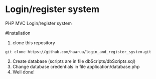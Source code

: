 # Login/register system
PHP MVC Login/register system

#Installation

1. clone this repository

` git clone https://github.com/haaruu/login_and_register_system.git `

2. Create database (scripts are in file dbScripts/dbScripts.sql)
3. Change database credentials in file application/database.php
4. Well done!
